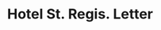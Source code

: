 ---
doi: 10.7916/D8SB5HS1
date_other: '1916'
date_other_textual: '1916'
form: correspondence
genre:
- Letters (correspondence)
name:
- Hotel St. Regis
object_in_context_url: https://biggert.cul.columbia.edu/items/view/ave_biggert_01019
subject_hierarchical_geographic:
- New York, New York, United States
subject_name:
- Hotel St. Regis
title: Hotel St. Regis. Letter
sort_title: Hotel St. Regis. Letter
call_number: ave_biggert_01019
coordinates:
- 40.71277777777778,-74.00583333333333
pid: ave_biggert_01019
identifiers: ave_biggert_01019
thumbnail: https://derivativo-3.library.columbia.edu/iiif/2/ldpd:344397/full/!256,256/0/native.jpg
permalink: /biggert/ave_biggert_01019/
layout: iiif-image-page
---